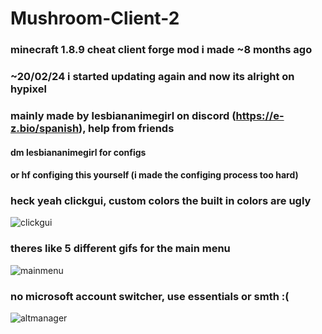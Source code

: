 # Mushroom-Client-2
### minecraft 1.8.9 cheat client forge mod i made ~8 months ago
### ~20/02/24 i started updating again and now its alright on hypixel
### mainly made by lesbiananimegirl on discord (https://e-z.bio/spanish), help from friends
#### dm lesbiananimegirl for configs 
#### or hf configing this yourself (i made the configing process too hard)

### heck yeah clickgui, custom colors the built in colors are ugly
![clickgui](https://imgur.com/C2QoCqg)

### theres like 5 different gifs for the main menu
![mainmenu](https://i.imgur.com/1RVRB1l.png)

### no microsoft account switcher, use essentials or smth :(
![altmanager](https://i.imgur.com/kHpA4HU.png)
